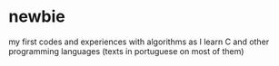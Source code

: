 # newbie
my first codes and experiences with algorithms 
as I learn C and other programming languages 
(texts in portuguese on most of them)
